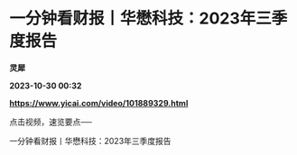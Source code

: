 # 一分钟看财报丨华懋科技：2023年三季度报告
**灵犀**

**2023-10-30 00:32**

**https://www.yicai.com/video/101889329.html**

点击视频，速览要点──

一分钟看财报丨华懋科技：2023年三季度报告
